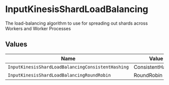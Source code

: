 # InputKinesisShardLoadBalancing

The load-balancing algorithm to use for spreading out shards across Workers and Worker Processes


## Values

| Name                                              | Value                                             |
| ------------------------------------------------- | ------------------------------------------------- |
| `InputKinesisShardLoadBalancingConsistentHashing` | ConsistentHashing                                 |
| `InputKinesisShardLoadBalancingRoundRobin`        | RoundRobin                                        |
